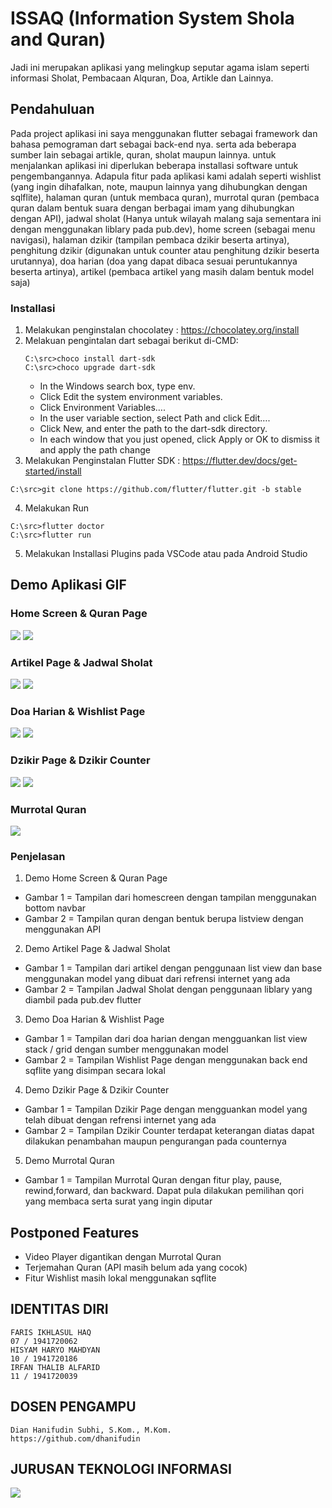 # ISSAQ (Information System Shola and Quran) 

Jadi ini merupakan aplikasi yang melingkup seputar agama islam seperti informasi Sholat, Pembacaan Alquran, Doa, Artikle dan Lainnya.

## Pendahuluan

Pada project aplikasi ini saya menggunakan flutter sebagai framework dan bahasa pemograman dart sebagai back-end nya. serta ada beberapa sumber lain sebagai artikle, quran, sholat maupun lainnya. untuk menjalankan aplikasi ini diperlukan beberapa installasi software untuk pengembangannya. Adapula fitur pada aplikasi kami adalah seperti wishlist (yang ingin dihafalkan, note, maupun lainnya yang dihubungkan dengan sqlflite), halaman quran (untuk membaca quran), murrotal quran (pembaca quran dalam bentuk suara dengan berbagai imam yang dihubungkan dengan API), jadwal sholat (Hanya untuk wilayah malang saja sementara ini dengan menggunakan liblary pada pub.dev), home screen (sebagai menu navigasi), halaman dzikir (tampilan pembaca dzikir beserta artinya), penghitung dzikir (digunakan untuk counter atau penghitung dzikir beserta urutannya), doa harian (doa yang dapat dibaca sesuai peruntukannya beserta artinya), artikel (pembaca artikel yang masih dalam bentuk model saja) 

### Installasi 

1. Melakukan penginstalan chocolatey : https://chocolatey.org/install
2. Melakuan pengintalan dart sebagai berikut di-CMD:
   ```
   C:\src>choco install dart-sdk
   C:\src>choco upgrade dart-sdk
   ```
      - In the Windows search box, type env.
      - Click Edit the system environment variables.
      - Click Environment Variables….
      - In the user variable section, select Path and click Edit…. 
      - Click New, and enter the path to the dart-sdk directory.
      - In each window that you just opened, click Apply or OK to dismiss it and apply the path change
3. Melakukan Penginstalan Flutter SDK : https://flutter.dev/docs/get-started/install
  ```
  C:\src>git clone https://github.com/flutter/flutter.git -b stable
  ```
4. Melakukan Run
 ```
C:\src>flutter doctor
C:\src>flutter run

```
5. Melakukan Installasi Plugins pada VSCode atau pada Android Studio

## Demo Aplikasi GIF

### Home Screen & Quran Page
![](gif/homescreen.gif)
   ![](gif/quranpage.gif)

### Artikel Page & Jadwal Sholat
![](gif/artikelpage.gif)
   ![](gif/jadwalsholat.gif)

### Doa Harian & Wishlist Page
![](gif/doaharian.gif)
   ![](gif/wishlist.gif)
   
### Dzikir Page & Dzikir Counter
![](gif/dzikirpage.gif)
   ![](gif/dzikircount.gif)
   
### Murrotal Quran
![](gif/murrotalquran.gif)

### Penjelasan

1. Demo Home Screen & Quran Page

* Gambar 1 = Tampilan dari homescreen dengan tampilan menggunakan bottom navbar
* Gambar 2 = Tampilan quran dengan bentuk berupa listview dengan menggunakan API

2. Demo Artikel Page & Jadwal Sholat

* Gambar 1 = Tampilan dari artikel dengan penggunaan list view dan base menggunakan model yang dibuat dari refrensi internet yang ada
* Gambar 2 = Tampilan Jadwal Sholat dengan penggunaan liblary yang diambil pada pub.dev flutter

3. Demo Doa Harian & Wishlist Page

* Gambar 1 = Tampilan dari doa harian dengan mengguankan list view stack / grid dengan sumber menggunakan model
* Gambar 2 = Tampilan Wishlist Page dengan menggunakan back end sqflite yang disimpan secara lokal

4. Demo Dzikir Page & Dzikir Counter
* Gambar 1 = Tampilan Dzikir Page dengan mengguankan model yang telah dibuat dengan refrensi internet yang ada
* Gambar 2 = Tampilan Dzikir Counter terdapat keterangan diatas dapat dilakukan penambahan maupun pengurangan pada counternya

5. Demo Murrotal Quran
* Gambar 1 = Tampilan Murrotal Quran dengan fitur play, pause, rewind,forward, dan backward. Dapat pula dilakukan pemilihan qori yang membaca serta surat yang ingin diputar 

## Postponed Features

* Video Player digantikan dengan Murrotal Quran
* Terjemahan Quran (API masih belum ada yang cocok)
* Fitur Wishlist masih lokal menggunakan sqflite

## IDENTITAS DIRI
```
FARIS IKHLASUL HAQ
07 / 1941720062
HISYAM HARYO MAHDYAN
10 / 1941720186
IRFAN THALIB ALFARID
11 / 1941720039
```
## DOSEN PENGAMPU
```
Dian Hanifudin Subhi, S.Kom., M.Kom.
https://github.com/dhanifudin
```
## JURUSAN TEKNOLOGI INFORMASI
![](gif/JTI.png)


